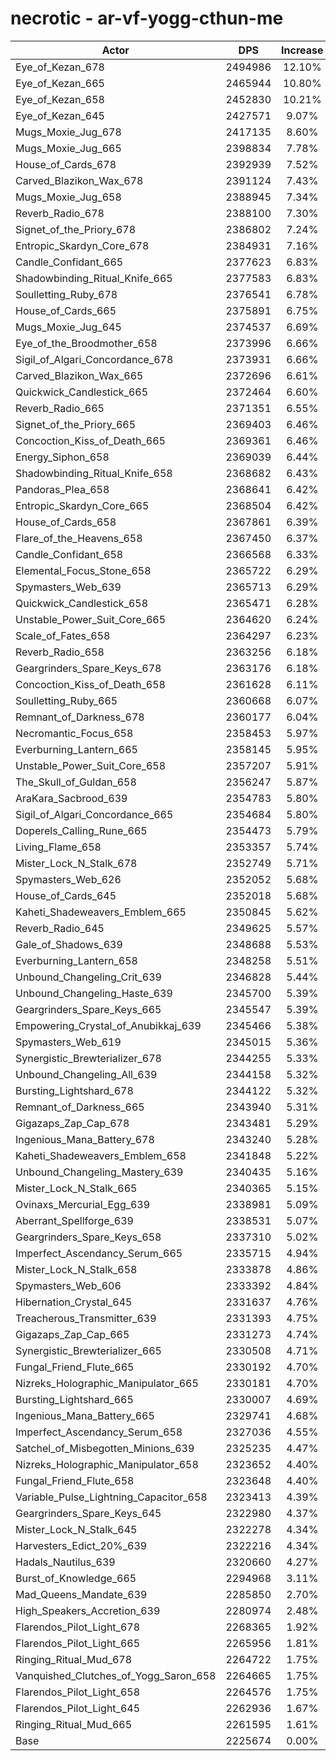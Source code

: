 # necrotic - ar-vf-yogg-cthun-me
| Actor | DPS | Increase |
|---|:---:|:---:|
|Eye_of_Kezan_678|2494986|12.10%|
|Eye_of_Kezan_665|2465944|10.80%|
|Eye_of_Kezan_658|2452830|10.21%|
|Eye_of_Kezan_645|2427571|9.07%|
|Mugs_Moxie_Jug_678|2417135|8.60%|
|Mugs_Moxie_Jug_665|2398834|7.78%|
|House_of_Cards_678|2392939|7.52%|
|Carved_Blazikon_Wax_678|2391124|7.43%|
|Mugs_Moxie_Jug_658|2388945|7.34%|
|Reverb_Radio_678|2388100|7.30%|
|Signet_of_the_Priory_678|2386802|7.24%|
|Entropic_Skardyn_Core_678|2384931|7.16%|
|Candle_Confidant_665|2377623|6.83%|
|Shadowbinding_Ritual_Knife_665|2377583|6.83%|
|Soulletting_Ruby_678|2376541|6.78%|
|House_of_Cards_665|2375891|6.75%|
|Mugs_Moxie_Jug_645|2374537|6.69%|
|Eye_of_the_Broodmother_658|2373996|6.66%|
|Sigil_of_Algari_Concordance_678|2373931|6.66%|
|Carved_Blazikon_Wax_665|2372696|6.61%|
|Quickwick_Candlestick_665|2372464|6.60%|
|Reverb_Radio_665|2371351|6.55%|
|Signet_of_the_Priory_665|2369403|6.46%|
|Concoction_Kiss_of_Death_665|2369361|6.46%|
|Energy_Siphon_658|2369039|6.44%|
|Shadowbinding_Ritual_Knife_658|2368682|6.43%|
|Pandoras_Plea_658|2368641|6.42%|
|Entropic_Skardyn_Core_665|2368504|6.42%|
|House_of_Cards_658|2367861|6.39%|
|Flare_of_the_Heavens_658|2367450|6.37%|
|Candle_Confidant_658|2366568|6.33%|
|Elemental_Focus_Stone_658|2365722|6.29%|
|Spymasters_Web_639|2365713|6.29%|
|Quickwick_Candlestick_658|2365471|6.28%|
|Unstable_Power_Suit_Core_665|2364620|6.24%|
|Scale_of_Fates_658|2364297|6.23%|
|Reverb_Radio_658|2363256|6.18%|
|Geargrinders_Spare_Keys_678|2363176|6.18%|
|Concoction_Kiss_of_Death_658|2361628|6.11%|
|Soulletting_Ruby_665|2360668|6.07%|
|Remnant_of_Darkness_678|2360177|6.04%|
|Necromantic_Focus_658|2358453|5.97%|
|Everburning_Lantern_665|2358145|5.95%|
|Unstable_Power_Suit_Core_658|2357207|5.91%|
|The_Skull_of_Guldan_658|2356247|5.87%|
|AraKara_Sacbrood_639|2354783|5.80%|
|Sigil_of_Algari_Concordance_665|2354684|5.80%|
|Doperels_Calling_Rune_665|2354473|5.79%|
|Living_Flame_658|2353357|5.74%|
|Mister_Lock_N_Stalk_678|2352749|5.71%|
|Spymasters_Web_626|2352052|5.68%|
|House_of_Cards_645|2352018|5.68%|
|Kaheti_Shadeweavers_Emblem_665|2350845|5.62%|
|Reverb_Radio_645|2349625|5.57%|
|Gale_of_Shadows_639|2348688|5.53%|
|Everburning_Lantern_658|2348258|5.51%|
|Unbound_Changeling_Crit_639|2346828|5.44%|
|Unbound_Changeling_Haste_639|2345700|5.39%|
|Geargrinders_Spare_Keys_665|2345547|5.39%|
|Empowering_Crystal_of_Anubikkaj_639|2345466|5.38%|
|Spymasters_Web_619|2345015|5.36%|
|Synergistic_Brewterializer_678|2344255|5.33%|
|Unbound_Changeling_All_639|2344158|5.32%|
|Bursting_Lightshard_678|2344122|5.32%|
|Remnant_of_Darkness_665|2343940|5.31%|
|Gigazaps_Zap_Cap_678|2343481|5.29%|
|Ingenious_Mana_Battery_678|2343240|5.28%|
|Kaheti_Shadeweavers_Emblem_658|2341848|5.22%|
|Unbound_Changeling_Mastery_639|2340435|5.16%|
|Mister_Lock_N_Stalk_665|2340365|5.15%|
|Ovinaxs_Mercurial_Egg_639|2338981|5.09%|
|Aberrant_Spellforge_639|2338531|5.07%|
|Geargrinders_Spare_Keys_658|2337310|5.02%|
|Imperfect_Ascendancy_Serum_665|2335715|4.94%|
|Mister_Lock_N_Stalk_658|2333878|4.86%|
|Spymasters_Web_606|2333392|4.84%|
|Hibernation_Crystal_645|2331637|4.76%|
|Treacherous_Transmitter_639|2331393|4.75%|
|Gigazaps_Zap_Cap_665|2331273|4.74%|
|Synergistic_Brewterializer_665|2330508|4.71%|
|Fungal_Friend_Flute_665|2330192|4.70%|
|Nizreks_Holographic_Manipulator_665|2330181|4.70%|
|Bursting_Lightshard_665|2330007|4.69%|
|Ingenious_Mana_Battery_665|2329741|4.68%|
|Imperfect_Ascendancy_Serum_658|2327036|4.55%|
|Satchel_of_Misbegotten_Minions_639|2325235|4.47%|
|Nizreks_Holographic_Manipulator_658|2323652|4.40%|
|Fungal_Friend_Flute_658|2323648|4.40%|
|Variable_Pulse_Lightning_Capacitor_658|2323413|4.39%|
|Geargrinders_Spare_Keys_645|2322980|4.37%|
|Mister_Lock_N_Stalk_645|2322278|4.34%|
|Harvesters_Edict_20%_639|2322216|4.34%|
|Hadals_Nautilus_639|2320660|4.27%|
|Burst_of_Knowledge_665|2294968|3.11%|
|Mad_Queens_Mandate_639|2285850|2.70%|
|High_Speakers_Accretion_639|2280974|2.48%|
|Flarendos_Pilot_Light_678|2268365|1.92%|
|Flarendos_Pilot_Light_665|2265956|1.81%|
|Ringing_Ritual_Mud_678|2264722|1.75%|
|Vanquished_Clutches_of_Yogg_Saron_658|2264665|1.75%|
|Flarendos_Pilot_Light_658|2264576|1.75%|
|Flarendos_Pilot_Light_645|2262936|1.67%|
|Ringing_Ritual_Mud_665|2261595|1.61%|
|Base|2225674|0.00%|
